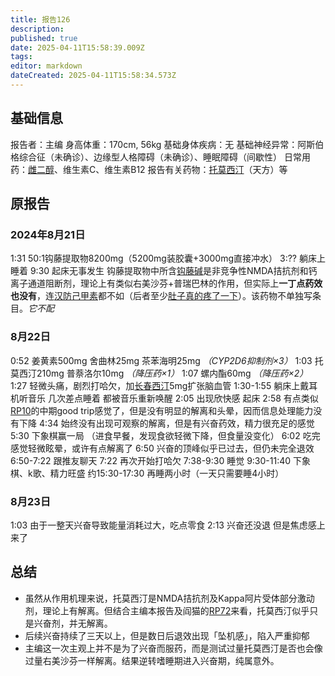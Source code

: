 ```yaml
---
title: 报告126
description: 
published: true
date: 2025-04-11T15:58:39.009Z
tags: 
editor: markdown
dateCreated: 2025-04-11T15:58:34.573Z
---
```


## 基础信息
报告者：主编
身高体重：170cm, 56kg
基础身体疾病：无
基础神经异常：阿斯伯格综合征（未确诊）、边缘型人格障碍（未确诊）、睡眠障碍（间歇性）
日常用药：[雌二醇](/drug/E2)、维生素C、维生素B12
报告有关药物：[托莫西汀](/drug/ATX)（天方）等

## 原报告
### 2024年8月21日
1:31 50:1钩藤提取物8200mg（5200mg装胶囊+3000mg直接冲水）
3:?? 躺床上睡着
9:30 起床无事发生
钩藤提取物中所含[钩藤碱](https://en.wikipedia.org/wiki/Rhynchophylline)是非竞争性NMDA拮抗剂和钙离子通道阻断剂，理论上有类似右美沙芬+普瑞巴林的作用，但实际上**一丁点药效也没有**，连[汉防己甲素](/drug/防己)都不如（后者至少[肚子真的疼了一下](/report/RP115/)）。该药物不单独写条目。*它不配*

### 8月22日
0:52 姜黄素500mg 舍曲林25mg 茶苯海明25mg *（CYP2D6抑制剂×3）*
1:03 托莫西汀210mg 普萘洛尔10mg *（降压药×1）*
1:07 螺内酯60mg *（降压药×2）*
1:27 轻微头痛，剧烈打哈欠，加[长春西汀](/drug/长春西汀)5mg扩张脑血管
1:30-1:55 躺床上戴耳机听音乐 几次差点睡着 都被音乐重新唤醒
2:05 出现欣快感 起床
2:58 有点类似[RP10](/report/RP010/)的中期good trip感觉了，但是没有明显的解离和头晕，因而信息处理能力没有下降
4:34 始终没有出现可观察的解离，但是有兴奋药效，精力很充足的感觉
5:30 下象棋赢一局
（进食早餐，发现食欲轻微下降，但食量没变化）
6:02 吃完感觉轻微眩晕，或许有点解离了
6:50 兴奋的顶峰似乎已过去，但仍未完全退效
6:50-7:22 跟推友聊天
7:22 再次开始打哈欠
7:38-9:30 睡觉
9:30-11:40 下象棋、k歌、精力旺盛
约15:30-17:30 再睡两小时（一天只需要睡4小时）
### 8月23日
1:03 由于一整天兴奋导致能量消耗过大，吃点零食
2:13 兴奋还没退 但是焦虑感上来了

## 总结
- 虽然从作用机理来说，托莫西汀是NMDA拮抗剂及Kappa阿片受体部分激动剂，理论上有解离。但结合主编本报告及阎猫的[RP72](/report/RP072/)来看，托莫西汀似乎只是兴奋剂，并无解离。
- 后续兴奋持续了三天以上，但是数日后退效出现「坠机感」，陷入严重抑郁
- 主编这一次主观上并不是为了兴奋而服药，而是测试过量托莫西汀是否也会像过量右美沙芬一样解离。结果逆转嗜睡期进入兴奋期，纯属意外。